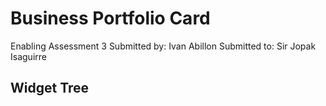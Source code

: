 # Business Portfolio Card
Enabling Assessment 3
Submitted by: Ivan Abillon
Submitted to: Sir Jopak Isaguirre

## Widget Tree

